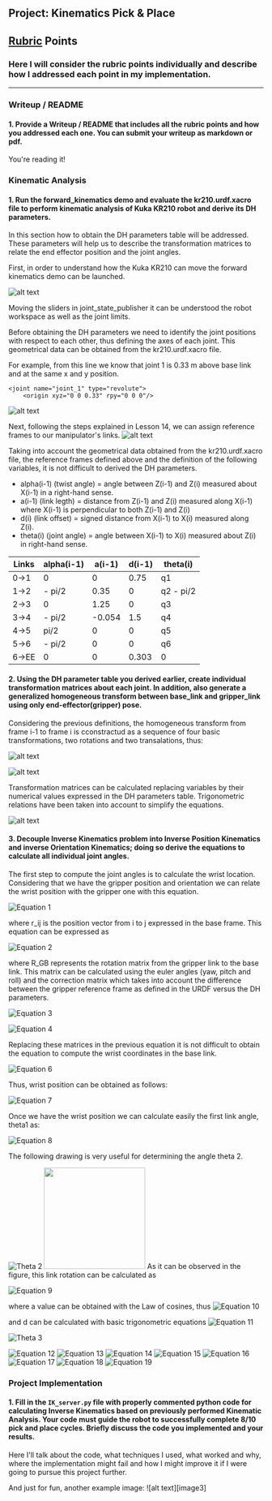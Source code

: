 ## Project: Kinematics Pick & Place

[//]: # (Image References)

[ForwardKinematcs]: ./misc_images/ForwardKinematcs.png
[URDF]: ./misc_images/URDF.png
[DHRF]: ./misc_images/DHRF.png
[TransformRotation]: ./misc_images/TransformRotation.png
[TransformMatrix]: ./misc_images/TransformMatrix.png
[TransformMatrices]: ./misc_images/TransformMatrices.png
[Equation1]: ./misc_images/equation1.png
[Equation2]: ./misc_images/equation2.png
[Equation3]: ./misc_images/equation3.png
[Equation4]: ./misc_images/equation4.png
[Equation5]: ./misc_images/equation5.png
[Equation6]: ./misc_images/equation6.png
[Equation7]: ./misc_images/equation7.png
[Equation8]: ./misc_images/equation8.png
[Equation9]: ./misc_images/equation9.png
[Equation10]: ./misc_images/equation10.png
[Equation11]: ./misc_images/equation11.png
[Equation12]: ./misc_images/equation12.png
[Equation13]: ./misc_images/equation13.png
[Equation14]: ./misc_images/equation14.png
[Equation15]: ./misc_images/equation15.png
[Equation16]: ./misc_images/equation16.png
[Equation17]: ./misc_images/equation17.png
[Equation18]: ./misc_images/equation18.png
[Equation19]: ./misc_images/equation19.png
[Theta2]: ./misc_images/Theta2.png
[Theta3]: ./misc_images/Theta3.png
## [Rubric](https://review.udacity.com/#!/rubrics/972/view) Points
### Here I will consider the rubric points individually and describe how I addressed each point in my implementation.  

---
### Writeup / README

#### 1. Provide a Writeup / README that includes all the rubric points and how you addressed each one.  You can submit your writeup as markdown or pdf.  

You're reading it!

### Kinematic Analysis
#### 1. Run the forward_kinematics demo and evaluate the kr210.urdf.xacro file to perform kinematic analysis of Kuka KR210 robot and derive its DH parameters.

In this section how to obtain the DH parameters table will be addressed. These parameters will help us to describe the transformation
matrices to relate the end effector position and the joint angles.

First, in order to understand how the Kuka KR210 can move the forward kinematics demo can be launched.

![alt text][ForwardKinematcs]

Moving the sliders in joint_state_publisher it can be understood the robot workspace as well as the joint limits.

Before obtaining the DH parameters we need to identify the joint positions with respect to each other, thus defining
the axes of each joint. This geometrical data can be obtained from the kr210.urdf.xacro file.

For example, from this line we know that joint 1 is 0.33 m above base link and at the same x and y position.

```
<joint name="joint_1" type="revolute">
    <origin xyz="0 0 0.33" rpy="0 0 0"/>
```
![alt text][URDF]

Next, following the steps explained in Lesson 14, we can assign reference frames to our manipulator's links.
![alt text][DHRF]

Taking into account the geometrical data obtained from the kr210.urdf.xacro file, the reference frames defined 
above and the definition of the following variables, it is not difficult to derived the DH parameters.
* alpha(i-1) (twist angle) = angle between Z(i-1) and Z(i) measured about X(i-1) in a right-hand sense.
* a(i-1) (link legth) = distance from  Z(i-1) and Z(i) measured along X(i-1) where X(i-1) is
perpendicular to both Z(i-1) and Z(i)
* d(i) (link offset) = signed distance from X(i-1) to X(i) measured along Z(i). 
* theta(i) (joint angle) = angle between X(i-1) to X(i) measured about Z(i) in right-hand sense.

Links | alpha(i-1) | a(i-1) | d(i-1) | theta(i)
--- | --- | --- | --- | ---
0->1 | 0 | 0 | 0.75 | q1
1->2 | - pi/2 | 0.35 | 0 | q2 - pi/2 
2->3 | 0 | 1.25 | 0 | q3
3->4 |  - pi/2 | -0.054 | 1.5 | q4
4->5 | pi/2 | 0 | 0 | q5
5->6 | - pi/2 | 0 | 0 | q6
6->EE | 0 | 0 | 0.303 | 0

#### 2. Using the DH parameter table you derived earlier, create individual transformation matrices about each joint. In addition, also generate a generalized homogeneous transform between base_link and gripper_link using only end-effector(gripper) pose.
Considering the previous definitions, the homogeneous transform from frame i-1 to frame i is cconstractud as a sequence of four basic transformations, two rotations and two transalations, thus:

![alt text][TransformRotation]

![alt text][TransformMatrix]

Transformation matrices can be calculated replacing variables by their numerical values expressed in the DH parameters table. Trigonometric relations have been taken into account to simplify the equations.

![alt text][TransformMatrices]


#### 3. Decouple Inverse Kinematics problem into Inverse Position Kinematics and inverse Orientation Kinematics; doing so derive the equations to calculate all individual joint angles.

The first step to compute the joint angles is to calculate the wrist location. Considering that we have the gripper position and orientation we can relate the wrist position with the gripper one with this equation.

![Equation 1][Equation1]

where r_ij is the position vector from i to j expressed in the base frame. This equation can be expressed as

![Equation 2][Equation2]

where R_GB represents the rotation matrix from the gripper link to the base link. This matrix can be calculated using the euler angles (yaw, pitch and roll) and the correction matrix which takes into account
the difference between the gripper reference frame as defined in the URDF versus the DH parameters.

![Equation 3][Equation3]

![Equation 4][Equation4]

Replacing these matrices in the previous equation it is not difficult to obtain the equation to compute the wrist coordinates in the base link. 

![Equation 6][Equation6]

Thus, wrist position can be obtained as follows:

![Equation 7][Equation7]

Once we have the wrist position we can calculate easily the first link angle, theta1 as:


![Equation 8][Equation8]

The following drawing is very useful for determining the angle theta 2. 

![Theta 2][Theta2]
<img src="./misc_images/Theta2.png" width="200" />
As it can be observed in the figure, this link rotation can be calculated as

![Equation 9][Equation9]

where a value can be obtained with the Law of cosines, thus
![Equation 10][Equation10]

and d can be calculated with basic trigonometric equations
![Equation 11][Equation11]


![Theta 3][Theta3]

![Equation 12][Equation12]
![Equation 13][Equation13]
![Equation 14][Equation14]
![Equation 15][Equation15]
![Equation 16][Equation16]
![Equation 17][Equation17]
![Equation 18][Equation18]
![Equation 19][Equation19]

### Project Implementation

#### 1. Fill in the `IK_server.py` file with properly commented python code for calculating Inverse Kinematics based on previously performed Kinematic Analysis. Your code must guide the robot to successfully complete 8/10 pick and place cycles. Briefly discuss the code you implemented and your results. 


Here I'll talk about the code, what techniques I used, what worked and why, where the implementation might fail and how I might improve it if I were going to pursue this project further.  


And just for fun, another example image:
![alt text][image3]


